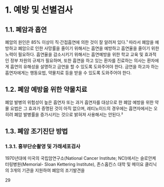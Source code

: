 # 1. 예방 및 선별검사

## 1.1. 폐암과 흡연

폐암의 원인은 85% 이상이 직·간접흡연에 의한 것이 잘 알려져 있다.¹ 따라서 폐암을 예방하고 폐암으로 인한 사망률을 줄이기 위해서는 흡연을 예방하고 흡연율을 줄이기 위한 노력이 필요하다. 흡연율을 감소시키기 위해서는 흡연예방을 위한 학교 교육 및 효과적인 정부 차원의 규제가 필요하며, 또한 흡연을 하고 있는 환자를 진료하는 의사는 환자에게 흡연의 유해성을 설명하고 금연을 할 수 있도록 도와주어야 한다. 금연을 하고자 하는 흡연자에게는 행동요법, 약물치료 등을 받을 수 있도록 도와주어야 한다.

## 1.2. 폐암 예방을 위한 약물치료

폐암 발병의 위험성이 높은 흡연자 또는 과거 흡연자를 대상으로 한 폐암 예방을 위한 약물 요법은 그 효과가 증명된 것이 아직 없으며, 레티노이드의 경우에는 흡연자에서는 오히려 폐암 발병률을 증가시키는 것으로 밝혀져 사용해서는 안된다.²

## 1.3. 폐암 조기진단 방법

### 1.3.1. 흉부단순촬영 및 가래세포검사

1970년대에 미국의 국립암연구소(National Cancer Institute; NCI)에서는 슬로안케터링병원(Memorial- Sloan Kettering Institute), 존스홉킨스 대학 및 메이요 클리닉의 3개의 기관을 지원하여 폐암의 조기발견을

<PAGE>29